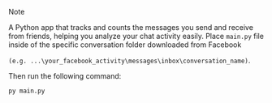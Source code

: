 > [!note]
> 
> A Python app that tracks and counts the messages you send and receive from friends, helping you analyze your chat activity easily. Place `main.py` file inside of the specific conversation folder downloaded from Facebook
>
> `(e.g. ...\your_facebook_activity\messages\inbox\conversation_name)`.
>
> Then run the following command: 
> 
> ```python
> py main.py
> ```
